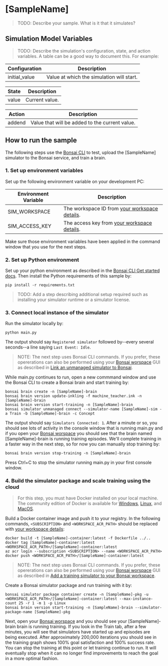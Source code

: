 # [SampleName]

> TODO: Describe your sample. What is it that it simulates?

## Simulation Model Variables

> TODO: Describe the simulation's configuration, state, and action variables. A table can be a good way to document this. For example:

| Configuration | Description |
| ----- | ----- |
| initial_value | Value at which the simulation will start. |

| State | Description |
| ----- | ----- |
| value | Current value. |

| Action | Description | 
| ------ | -------------------- |
| addend | Value that will be added to the current value. |

## How to run the sample

The following steps use the [Bonsai CLI](https://docs.microsoft.com/en-us/bonsai/cli) to test, upload the [SampleName] simulator to the Bonsai service, and train a brain.

### 1. Set up environment variables

Set up the following environment variable on your development PC:

| Environment Variable | Description |
| ----- | ----- |
| SIM_WORKSPACE | The workspace ID from [your workspace details](https://docs.microsoft.com/en-us/bonsai/cookbook/get-workspace-info). |
| SIM_ACCESS_KEY | The access key from [your workspace details](https://docs.microsoft.com/en-us/bonsai/cookbook/get-workspace-info). |

Make sure those environment variables have been applied in the command window that you use for the next steps.

### 2. Set up Python environment

Set up your python environment as described in the [Bonsai CLI Get started docs](https://docs.microsoft.com/en-us/bonsai/cli).
Then install the Python requirements of this sample by:

```
pip install -r requirements.txt
```

> TODO: Add a step describing additional setup required such as installing your simulator runtime or a simulator license.

### 3. Connect local instance of the simulator

Run the simulator locally by:

```
python main.py
```

The output should say `Registered simulator` followed by--every several seconds--a line saying `Last Event: Idle`.

> NOTE: The next step uses Bonsai CLI commands.
> If you prefer, these opererations can also be performed using your [Bonsai worspace](https://preview.bons.ai/) GUI as described in [Link an unmanaged simulator to Bonsai](https://docs.microsoft.com/en-us/bonsai/guides/run-a-local-sim?tabs=bash%2Ctest-with-ui&pivots=sim-lang-python).

While main.py continues to run, open a new commmand window and use the Bonsai CLI to create a Bonsai brain and start training by:

```
bonsai brain create -n [SampleName]-brain
bonsai brain version update-inkling -f machine_teacher.ink -n [SampleName]-brain
bonsai brain version start-training -n [SampleName]-brain
bonsai simulator unmanaged connect --simulator-name [SampleName]-sim -a Train -b [SampleName]-brain -c Concept
```

The output should say `Simulators Connected: 1`. After a minute or so, you should see lots of activity in the console window that
is running main.py and if you open your [Bonsai worspace](https://preview.bons.ai/) you should see that the brain named [SampleName]-brain
is running training episodes. We'll complete training in a faster way in the next step, so for now you can manually stop training by:

```
bonsai brain version stop-training -n [SampleName]-brain
```

Press Ctrl+C to stop the simulator running main.py in your first console window.

### 4. Build the simulator package and scale training using the cloud

> For this step, you must have Docker installed on your local machine. The community edition of Docker is available for
> [Windows](https://docs.docker.com/docker-for-windows/install), [Linux](https://docs.docker.com/engine/install), and
> [MacOS](https://docs.docker.com/docker-for-mac/install).

Build a Docker container image and push it to your registry.
In the following commands, `<SUBSCRIPTION>` and `<WORKSPACE_ACR_PATH>` should be replaced with
[your workspace details](https://docs.microsoft.com/en-us/bonsai/cookbook/get-workspace-info):

```
docker build -t [SampleName]-container:latest -f Dockerfile ../..
docker tag [SampleName]-container:latest <WORKSPACE_ACR_PATH>/[SampleName]-container:latest
az acr login --subscription <SUBSCRIPTION> --name <WORKSPACE_ACR_PATH>
docker push <WORKSPACE_ACR_PATH>/[SampleName]-container:latest
```

> NOTE: The next step uses Bonsai CLI commands.
> If you prefer, these opererations can also be performed using your [Bonsai worspace](https://preview.bons.ai/) GUI as described
> in [Add a training simulator to your Bonsai workspace](https://docs.microsoft.com/en-us/bonsai/guides/add-simulator?tabs=add-cli%2Ctrain-inkling&pivots=sim-platform-other).

Create a Bonsai simulator package and run training with it by:

```
bonsai simulator package container create -n [SampleName]-pkg -u <WORKSPACE_ACR_PATH>/[SampleName]-container:latest --max-instance-count 25 -r 1 -m 1 -p Linux
bonsai brain version start-training -n [SampleName]-brain --simulator-package-name [SampleName]-pkg
```

Next, open your [Bonsai worspace](https://preview.bons.ai/) and you should see your [SampleName]-brain brain is running training.
If you look in the Train tab, after a few minutes, you will see that simulators have started up and episodes are being executed.
After approximately 200,000 iterations you should see in the training graph shows 100% goal satisfaction and 100% success rate.
You can stop the training at this point or let training continue to run. It will eventually stop when it can no longer find improvements
to reach the goal in a more optimal fashion.